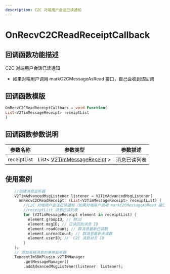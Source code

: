 ```yaml
---
description: C2C 对端用户会话已读通知
---
```


# OnRecvC2CReadReceiptCallback

## 回调函数功能描述

C2C 对端用户会话已读通知

* 如果对端用户调用 markC2CMessageAsRead 接口，自己会收到该回调

## 回调函数模版

```dart
OnRecvC2CReadReceiptCallback = void Function(
List<V2TimMessageReceipt> receiptList
)
```

## 回调函数参数说明

| 参数名称        | 参数类型                                                              | 参数描述   |
| ----------- | ----------------------------------------------------------------- | ------ |
| receiptList | List< [V2TimMessageReceipt](../../class/v2timmessagereceipt.md) > | 消息已读列表 |

## 使用案例

```dart
    //创建消息监听器
    V2TimAdvancedMsgListener listener = V2TimAdvancedMsgListener(
      onRecvC2CReadReceipt: (List<V2TimMessageReceipt> receiptList) {
        //C2C 对端用户会话已读通知（如果对端用户调用 markC2CMessageAsRead 接口，自己会收到该回调，回调只会携带对端 userID 和对端已读 timestamp 信息）
        //receiptList 消息已读列表
        for (V2TimMessageReceipt element in receiptList) {
          element.groupID; // 群id
          element.msgID; // 已读回执消息 ID
          element.readCount; // 群消息最新已读数
          element.unreadCount; // 群消息最新未读数
          element.userID; //  C2C 消息对方 ID
        }
    );
    // 添加高级消息的事件监听器
    TencentImSDKPlugin.v2TIMManager
        .getMessageManager()
        .addAdvancedMsgListener(listener: listener);
```

